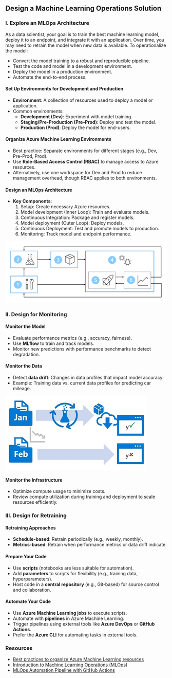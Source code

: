 ## Design a Machine Learning Operations Solution

### I. Explore an MLOps Architecture

As a data scientist, your goal is to train the best machine learning model, deploy it to an endpoint, and integrate it with an application. Over time, you may need to retrain the model when new data is available. To operationalize the model:

- Convert the model training to a robust and reproducible pipeline.
- Test the code and model in a development environment.
- Deploy the model in a production environment.
- Automate the end-to-end process.

#### Set Up Environments for Development and Production

- **Environment**: A collection of resources used to deploy a model or application.
- Common environments:
  - **Development (Dev)**: Experiment with model training.
  - **Staging/Pre-Production (Pre-Prod)**: Deploy and test the model.
  - **Production (Prod)**: Deploy the model for end-users.

#### Organize Azure Machine Learning Environments

- Best practice: Separate environments for different stages (e.g., Dev, Pre-Prod, Prod).
- Use **Role-Based Access Control (RBAC)** to manage access to Azure resources.
- Alternatively, use one workspace for Dev and Prod to reduce management overhead, though RBAC applies to both environments.

#### Design an MLOps Architecture

- **Key Components**:
  1. Setup: Create necessary Azure resources.
  2. Model development (Inner Loop): Train and evaluate models.
  3. Continuous Integration: Package and register models.
  4. Model deployment (Outer Loop): Deploy models.
  5. Continuous Deployment: Test and promote models to production.
  6. Monitoring: Track model and endpoint performance.

![](img/mlops-architecture.png)

### II. Design for Monitoring

#### Monitor the Model

- Evaluate performance metrics (e.g., accuracy, fairness).
- Use **MLflow** to train and track models.
- Monitor new predictions with performance benchmarks to detect degradation.

#### Monitor the Data

- Detect **data drift**: Changes in data profiles that impact model accuracy.
- Example: Training data vs. current data profiles for predicting car mileage.

![](img/10-02-data-drift.png)

#### Monitor the Infrastructure

- Optimize compute usage to minimize costs.
- Review compute utilization during training and deployment to scale resources efficiently.

### III. Design for Retraining

#### Retraining Approaches

- **Schedule-based**: Retrain periodically (e.g., weekly, monthly).
- **Metrics-based**: Retrain when performance metrics or data drift indicate.

#### Prepare Your Code

- Use **scripts** (notebooks are less suitable for automation).
- Add **parameters** to scripts for flexibility (e.g., training data, hyperparameters).
- Host code in a **central repository** (e.g., Git-based) for source control and collaboration.

#### Automate Your Code

- Use **Azure Machine Learning jobs** to execute scripts.
- Automate with **pipelines** in Azure Machine Learning.
- Trigger pipelines using external tools like **Azure DevOps** or **GitHub Actions**.
- Prefer the **Azure CLI** for automating tasks in external tools.

### Resources

- [Best practices to organize Azure Machine Learning resources](https://learn.microsoft.com/en-us/azure/cloud-adoption-framework/ready/azure-best-practices/ai-machine-learning-resource-organization)
- [Introduction to Machine Learning Operations (MLOps)](https://learn.microsoft.com/en-us/training/paths/introduction-machine-learn-operations/)
- [MLOps Automation Pipeline with GitHub Actions](https://learn.microsoft.com/en-us/training/paths/build-first-machine-operations-workflow/)
